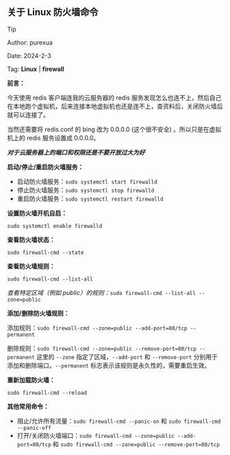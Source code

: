 ## 关于 Linux 防火墙命令

> [!TIP]
> 
> Author: purexua
> 
> Date: 2024-2-3
> 
> Tag: **Linux** | **firewall** 

**前言：**

今天使用 redis 客户端连我的云服务器的 redis 服务发现怎么也连不上，然后自己在本地跑个虚拟机，后来连接本地虚拟机也还是连不上，查资料后，关闭防火墙后就可以连接了。

当然还需要将 redis.conf 的 bing 改为 0.0.0.0 (这个很不安全) 。所以只是在虚拟机上的 redis 服务设置成 0.0.0.0。

***对于云服务器上的端口和权限还是不要开放过大为好***



**启动/停止/重启防火墙服务：**

- 启动防火墙服务：`sudo systemctl start firewalld`
- 停止防火墙服务：`sudo systemctl stop firewalld`
- 重启防火墙服务：`sudo systemctl restart firewalld`

**设置防火墙开机自启：**

`sudo systemctl enable firewalld`

**查看防火墙状态：**

`sudo firewall-cmd --state`

**查看防火墙规则：**

`sudo firewall-cmd --list-all`

*查看特定区域（例如 public）的规则：*`sudo firewall-cmd --list-all --zone=public`

**添加/删除防火墙规则：**

添加规则：`sudo firewall-cmd --zone=public --add-port=80/tcp --permanent`

删除规则：`sudo firewall-cmd --zone=public --remove-port=80/tcp --permanent` 这里的 `--zone` 指定了区域，`--add-port` 和 `--remove-port` 分别用于添加和删除端口。`--permanent` 标志表示该规则是永久性的，需要重启生效。

**重新加载防火墙：**

`sudo firewall-cmd --reload`

**其他常用命令：**

- 阻止/允许所有流量：`sudo firewall-cmd --panic-on` 和 `sudo firewall-cmd --panic-off`
- 打开/关闭防火墙端口：`sudo firewall-cmd --zone=public --add-port=80/tcp` 和 `sudo firewall-cmd --zone=public --remove-port=80/tcp`
